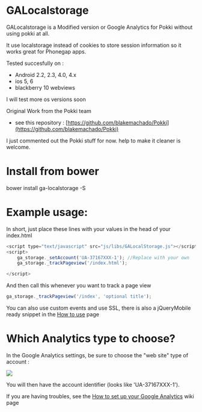 # GALocalstorage
GALocalstorage is a Modified version or Google Analytics for Pokki without using pokki at all.

It use localstorage instead of cookies to store session information so it works great for Phonegap apps.

Tested succesfully on :
- Android 2.2, 2.3, 4.0, 4.x
- ios 5, 6
- blackberry 10 webviews

I will test more os versions soon

Original Work from the Pokki team
- see this repository : [https://github.com/blakemachado/Pokki](https://github.com/blakemachado/Pokki)

I just commented out the Pokki stuff for now. help to make it cleaner is welcome.

# Install from bower
bower install ga-localstorage -S

# Example usage:
In short, just place these lines with your values in the head of your index.html

```js
<script type="text/javascript" src="js/libs/GALocalStorage.js"></script>
<script>
    ga_storage._setAccount('UA-37167XXX-1'); //Replace with your own
    ga_storage._trackPageview('/index.html');

</script>
```

And then call this whenever you want to track a page view

```js
ga_storage._trackPageview('/index', 'optional title');
```

You can also use custom events and use SSL, there is also a jQueryMobile ready snippet in the [How to use](https://github.com/ggendre/GALocalStorage/wiki/How-to-use) page

# Which Analytics type to choose?
In the Google Analytics settings, be sure to choose the "web site" type of account :

<img src="https://f.cloud.github.com/assets/2635194/81629/009eac9c-6349-11e2-9882-0a337be9053f.jpg"/>

You will then have the account identifier (looks like 'UA-37167XXX-1').

If you are having troubles, see the [How to set up your Google Analytics](https://github.com/ggendre/GALocalStorage/wiki/How-to-set-up-Google-Analytics) wiki page
